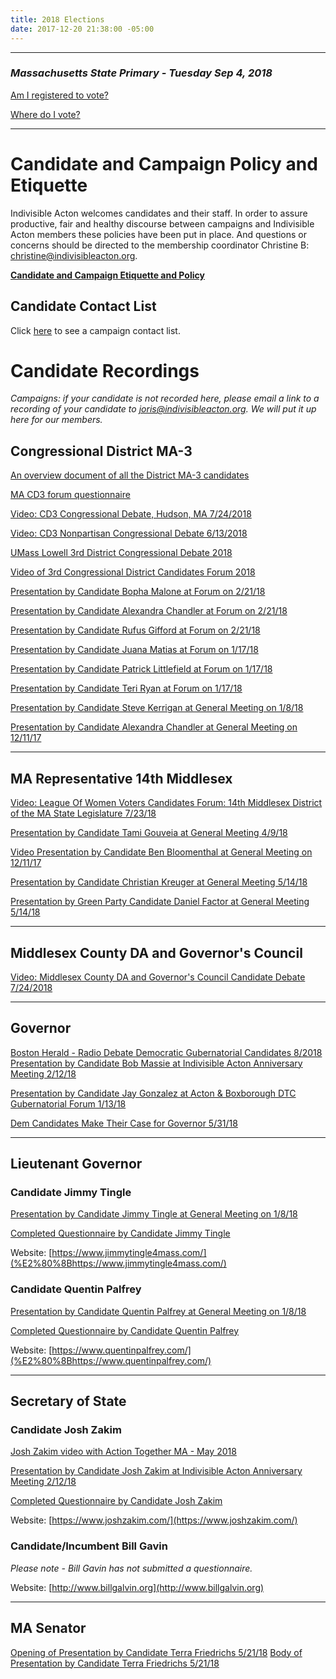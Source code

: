 ```yaml
---
title: 2018 Elections
date: 2017-12-20 21:38:00 -05:00
---
```


---

### *Massachusetts State Primary - Tuesday Sep 4, 2018*

[Am I registered to vote?](https://www.sec.state.ma.us/VoterRegistrationSearch/MyVoterRegStatus.aspx)

[Where do I vote?](http://www.sec.state.ma.us/wheredoivotema/bal/MyElectionInfo.aspx)

---

# Candidate and Campaign Policy and Etiquette

Indivisible Acton welcomes candidates and their staff. In order to assure productive, fair and healthy discourse between campaigns and Indivisible Acton members these policies have been put in place. And questions or concerns should be directed to the membership coordinator Christine B: christine@indivisibleacton.org.

**[Candidate and Campaign Etiquette and Policy](https://docs.google.com/document/d/1-G3_GKFkz3fC0VDkfGh4DbC820mzi23yyMG1-EqapfE/edit?usp=sharing)**

## Candidate Contact List

Click [here](https://docs.google.com/spreadsheets/d/1-Ss4hsZxVmYVdSmy9wjNR2vWCALtsWXF9qNwxr4gOKU/edit?usp=sharing) to see a campaign contact list.

# Candidate Recordings

*Campaigns: if your candidate is not recorded here, please email a link to a recording of your candidate to joris@indivisibleacton.org. We will put it up here for our members.*

## Congressional District MA-3

[An overview document of all the District MA-3 candidates](https://docs.google.com/presentation/d/1U4vfvlHfxJlbSxCuq8muFvahNwaD7yzgzgYcRJjV7gA/edit#slide=id.g2a5734a2c3_0_0)

[MA CD3 forum questionnaire](https://docs.google.com/document/d/1aHoG2XSpLy7UjyjCa6YcvqynNb2dtDmaMr2TCd43870)

[Video: CD3 Congressional Debate, Hudson, MA 7/24/2018](https://youtu.be/FtSom8wxTHg)

[Video: CD3 Nonpartisan Congressional Debate 6/13/2018](http://dracut.vod.castus.tv/vod/?video=beb7f5f2-8fc4-4bdd-ad58-620956e3e58e&nav=recent)

[UMass Lowell 3rd District Congressional Debate 2018](https://livestream.com/uml/events/8164980/videos/174150308)

[Video of 3rd Congressional District Candidates Forum 2018](https://vimeo.com/254683036)

[Presentation by Candidate Bopha Malone at Forum on 2/21/18](https://youtu.be/cMvyc5yM0cM)

[Presentation by Candidate Alexandra Chandler at Forum on 2/21/18](https://youtu.be/dvdnsjNwZJg)

[Presentation by Candidate Rufus Gifford at Forum on 2/21/18](https://youtu.be/b21mmfYOCSY)

[Presentation by Candidate Juana Matias at Forum on 1/17/18](https://youtu.be/7ALFIyjqDjc)

[Presentation by Candidate Patrick Littlefield at Forum on 1/17/18](https://youtu.be/9zo03Q_szEA)

[Presentation by Candidate Teri Ryan at Forum on 1/17/18](https://youtu.be/gpAiTsesntg)

[Presentation by Candidate Steve Kerrigan at General Meeting on 1/8/18](https://youtu.be/esMAJlmINck)

[Presentation by Candidate Alexandra Chandler at General Meeting on 12/11/17](https://youtu.be/HQba51Ncvjo)

---

## MA Representative 14th Middlesex

[Video: League Of Women Voters Candidates Forum: 14th Middlesex District of the MA State Legislature 7/23/18
](https://www.youtube.com/watch?v=El2hhNoRjH0&feature=youtu.be)

[Presentation by Candidate Tami Gouveia at General Meeting 4/9/18](https://www.youtube.com/watch?v=PMjNN9qfiPA)

[Video Presentation by Candidate Ben Bloomenthal at General Meeting on 12/11/17](https://youtu.be/rBF8WGN0Jp0)

[Presentation by Candidate Christian Kreuger at General Meeting 5/14/18](https://youtu.be/IrwOE4yCBg8)

[Presentation by Green Party Candidate Daniel Factor at General Meeting 5/14/18](https://youtu.be/BksBWjk8zDM)

---

## Middlesex County DA and Governor's Council

[Video: Middlesex County DA and Governor's Council Candidate Debate 7/24/2018](http://acmi.tv/videos/middlesex-county-district-attorney-governers-council-candidate-debate/)

---

## Governor

[Boston Herald - Radio Debate Democratic Gubernatorial Candidates 8/2018](http://www.bostonherald.com/news/local_politics/2018/08/democrats_for_massachusetts_governor_spar_over_resumes_hit_baker_hard_in)
[Presentation by Candidate Bob Massie at Indivisible Acton Anniversary Meeting 2/12/18](https://youtu.be/8S159lWDy6U)


[Presentation by Candidate Jay Gonzalez at Acton & Boxborough DTC Gubernatorial Forum 1/13/18](https://youtu.be/W04hUE7sVPg)

[Dem Candidates Make Their Case for Governor 5/31/18](https://www.wgbh.org/news/politics/2018/05/31/dem-candidates-slam-baker-make-case-for-governor-in-latest-debate)

---

## Lieutenant Governor

### Candidate Jimmy Tingle

[Presentation by Candidate Jimmy Tingle at
General Meeting on 1/8/18](https://youtu.be/Vbr2Az6UlKI)

[Completed Questionnaire by Candidate Jimmy Tingle](/uploads/2018_Lt_Governor_of_Massachusetts__Jimmy_Tingle__Questionnaire.pdf)

Website: [​https://www.jimmytingle4mass.com/](%E2%80%8Bhttps://www.jimmytingle4mass.com/)

### Candidate Quentin Palfrey

[Presentation by Candidate Quentin Palfrey at General Meeting on 1/8/18](https://youtu.be/qbF5VMtXBXo)

[Completed Questionnaire by Candidate Quentin Palfrey](/uploads/2018_Lt_Governor_of_Massachusetts__Quentin_Palfrey__Questionnaire.pdf)

Website: [​https://www.quentinpalfrey.com/](%E2%80%8Bhttps://www.quentinpalfrey.com/)

---

## Secretary of State

### Candidate Josh Zakim

[Josh Zakim video with Action Together MA - May 2018](https://www.facebook.com/ActionTogetherMA/videos/629289427419850/?hc_ref=ARTngO-sqbSWq8_LJqOhhfwfQIZbX1aTTdF-tJ52AqeVnKtHn6kiKYUtRwG2nw3ut8w&fref=gs&dti=1858899020991342&hc_location=group)

[Presentation by Candidate Josh Zakim at Indivisible Acton Anniversary Meeting 2/12/18](https://youtu.be/3O0kfqPMnhs)

[Completed Questionnaire by Candidate Josh Zakim](/uploads/2018_Secretary_of_State_Questionnaire_-_Josh_Zakim.pdf)

Website: [https://www.joshzakim.com/](https://www.joshzakim.com/)

### Candidate/Incumbent Bill Gavin

*Please note - Bill Gavin has not submitted a questionnaire.*

Website: [http://www.billgalvin.org](http://www.billgalvin.org)

---

## MA Senator

[Opening of Presentation by Candidate Terra Friedrichs 5/21/18](https://youtu.be/H53vxrRoj2g)
[Body of Presentation by Candidate Terra Friedrichs 5/21/18](https://youtu.be/7zYergMPENI)